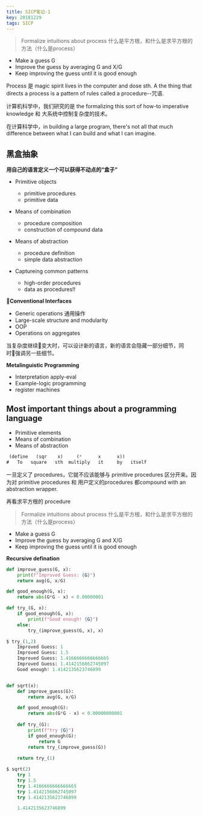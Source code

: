 ```yaml
---
title: SICP笔记-1
key: 20181229
tags: SICP
---
```


> Formalize intuitions about process
 什么是平方根，和什么是求平方根的方法（什么是process）
 * Make a guess G
 * Improve the guess by averaging G and X/G
 * Keep improving the guess until it is good enough

Process 是 magic spirit lives in the computer and dose sth. A the thing that directs a process is a pattern of rules called a procedure--咒语.

计算机科学中，我们研究的是 the formalizing this sort of how-to imperative knowledge 和 大系统中控制复杂度的技术。

在计算科学中，in building a large program, there's not all that much difference between what I can build and what I can imagine.

## **黑盒抽象**

**用自己的语言定义一个可以获得不动点的“盒子”**


* Primitive objects
    * primitive procedures
    * primitive data

* Means of combination
    * procedure composition
    * construction of compound data

* Means of abstraction
    * procedure definition
    * simple data abstraction

* Captureing common patterns
    * high-order procedures
    * data as procedures!!


**Conventional Interfaces**

* Generic operations 通用操作
* Large-scale structure and modularity
* OOP
* Operations on aggregates

当复杂度继续变大时，可以设计新的语言，新的语言会隐藏一部分细节，同时强调另一些细节。

**Metalinguistic Programming**

* Interpretation
    apply-eval
* Example-logic programming
* register machines

## Most important things about a programming language

* Primitive elements
* Means of combination
* Means of abstraction

```lisp
 (define   (sqr    x)     (*      x      x))
#   To   square   sth  multiply   it     by   itself
```

一旦定义了 procedures，它就不应该能够与 primitive procedures 区分开来。因为对 primitive procedures 和 用户定义的procedures 都compound with an abstraction wrapper.


再看求平方根的 procedure

> Formalize intuitions about process
 什么是平方根，和什么是求平方根的方法（什么是process）
 * Make a guess G
 * Improve the guess by averaging G and X/G
 * Keep improving the guess until it is good enough

**Recursive defination**

```python
def improve_guess(G, x):
    print(f"Improved Guess: {G}")
    return avg(G, x/G)

def good_enough(G, x):
    return abs(G*G - x) < 0.00000001

def try_(G, x):
    if good_enough(G, x):
        print(f"Good enough! {G}")
    else:
        try_(improve_guess(G, x), x)

$ try_(1,2)
    Improved Guess: 1
    Improved Guess: 1.5
    Improved Guess: 1.4166666666666665
    Improved Guess: 1.4142156862745097
    Good enough! 1.4142135623746899


def sqrt(x):
    def improve_guess(G):
        return avg(G, x/G)

    def good_enough(G):
        return abs(G*G - x) < 0.00000000001
    
    def try_(G):
        print(f"try {G}")
        if good_enough(G):
            return G
        return try_(improve_guess(G))
    
    return try_(1)

$ sqrt(2)
    try 1
    try 1.5
    try 1.4166666666666665
    try 1.4142156862745097
    try 1.4142135623746899

    1.4142135623746899
```
